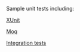 <!DOCTYPE html>
<html>
<body>

<p>Sample unit tests including:</p>
<p><a href="https://xunit.github.io/docs/getting-started-desktop.html">XUnit</a></p>
<p><a href="https://github.com/Moq/moq4/wiki/Quickstart">Moq</a></p>
<p><a href="https://docs.microsoft.com/en-us/aspnet/core/testing/integration-testing">Integration tests</a></p>

</body>
</html>
